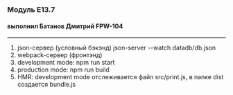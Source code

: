 ### Модуль Е13.7 
#### выполнил Батанов Дмитрий FPW-104
***
1. json-сервер (условный бэкэнд)
json-server --watch datadb/db.json
2. webpack-сервер (фронтэнд)
3. development mode: npm run start
4. production mode: npm run build
5. HMR: development mode отслеживается файл src/print.js, в папке dist создается bundle.js